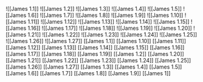 ![[James 1.1]]
![[James 1.2]]
![[James 1.3]]
![[James 1.4]]
![[James 1.5]]
![[James 1.6]]
![[James 1.7]]
![[James 1.8]]
![[James 1.9]]
![[James 1.10]]
![[James 1.11]]
![[James 1.12]]
![[James 1.13]]
![[James 1.14]]
![[James 1.15]]
![[James 1.16]]
![[James 1.17]]
![[James 1.18]]
![[James 1.19]]
![[James 1.20]]
![[James 1.21]]
![[James 1.22]]
![[James 1.23]]
![[James 1.24]]
![[James 1.25]]
![[James 1.26]]
![[James 1.27]]
[[James 1.1]]
[[James 1.10]]
[[James 1.11]]
[[James 1.12]]
[[James 1.13]]
[[James 1.14]]
[[James 1.15]]
[[James 1.16]]
[[James 1.17]]
[[James 1.18]]
[[James 1.19]]
[[James 1.2]]
[[James 1.20]]
[[James 1.21]]
[[James 1.22]]
[[James 1.23]]
[[James 1.24]]
[[James 1.25]]
[[James 1.26]]
[[James 1.27]]
[[James 1.3]]
[[James 1.4]]
[[James 1.5]]
[[James 1.6]]
[[James 1.7]]
[[James 1.8]]
[[James 1.9]]
[[James 1]]
